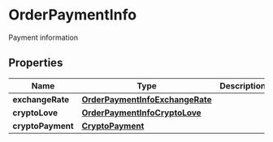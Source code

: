 

# OrderPaymentInfo

Payment information

## Properties

| Name | Type | Description | Notes |
|------------ | ------------- | ------------- | -------------|
|**exchangeRate** | [**OrderPaymentInfoExchangeRate**](OrderPaymentInfoExchangeRate.md) |  |  |
|**cryptoLove** | [**OrderPaymentInfoCryptoLove**](OrderPaymentInfoCryptoLove.md) |  |  |
|**cryptoPayment** | [**CryptoPayment**](CryptoPayment.md) |  |  |



